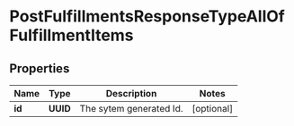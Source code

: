 

# PostFulfillmentsResponseTypeAllOfFulfillmentItems


## Properties

| Name | Type | Description | Notes |
|------------ | ------------- | ------------- | -------------|
|**id** | **UUID** | The sytem generated Id.  |  [optional] |



